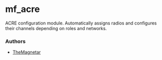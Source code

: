mf_acre
========

ACRE configuration module. Automatically assigns radios and configures their channels depending on roles and networks.

### Authors

- [TheMagnetar](http://github.com/TheMagnetar)
